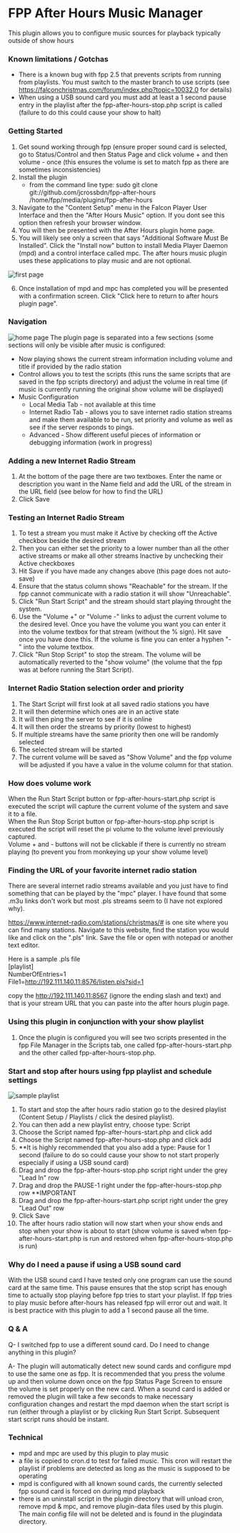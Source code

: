 # FPP After Hours Music Manager

This plugin allows you to configure music sources for playback typically outside of show hours

### Known limitations / Gotchas
  - There is a known bug with fpp 2.5 that prevents scripts from running from playlists. You must switch to the master branch to use scripts (see https://falconchristmas.com/forum/index.php?topic=10032.0 for details)
  - When using a USB sound card you must add at least a 1 second pause entry in the playlist after the fpp-after-hours-stop.php script is called (failure to do this could cause your show to halt)
  
### Getting Started
1. Get sound working through fpp (ensure proper sound card is selected, go to Status/Control and then Status Page and click volume + and then volume - once (this ensures the volume is set to match fpp as there are sometimes inconsistencies)
2. Install the plugin
   - from the command line type: sudo git clone git://github.com/jcrossbdn/fpp-after-hours /home/fpp/media/plugins/fpp-after-hours
3. Navigate to the "Content Setup" menu in the Falcon Player User Interface and then the "After Hours Music" option. If you dont see this option then refresh your browser window.
4. You will then be presented with the After Hours plugin home page.
5. You will likely see only a screen that says "Additional Software Must Be Installed". Click the "Install now" button to install Media Player Daemon (mpd) and a control interface called mpc.  The after hours music plugin uses these applications to play music and are not optional. 

![first page](install-dependencies.jpg)

6. Once installation of mpd and mpc has completed you will be presented with a confirmation screen.  Click "Click here to return to after hours plugin page".

### Navigation
![home page](post_entering_first_stream.jpg)
The plugin page is separated into a few sections (some sections will only be visible after music is configured:
- Now playing shows the current stream information including volume and title if provided by the radio station
- Control allows you to test the scripts (this runs the same scripts that are saved in the fpp scripts directory) and adjust the volume in real time (if music is currently running the original show volume will be displayed)
- Music Configuration
  - Local Media Tab - not available at this time
  - Internet Radio Tab - allows you to save internet radio station streams and make them available to be run, set priority and volume as well as see if the server responds to pings.
  - Advanced - Show different useful pieces of information or debugging information (work in progress)

### Adding a new Internet Radio Stream
1. At the bottom of the page there are two textboxes.  Enter the name or description you want in the Name field and add the URL of the stream in the URL field (see below for how to find the URL)
2. Click Save

### Testing an Internet Radio Stream
1. To test a stream you must make it Active by checking off the Active checkbox beside the desired stream
2. Then you can either set the priority to a lower number than all the other active streams or make all other streams Inactive by unchecking their Active checkboxes
3. Hit Save if you have made any changes above (this page does not auto-save)
4. Ensure that the status column shows "Reachable" for the stream.  If the fpp cannot communicate with a radio station it will show "Unreachable".
5. Click "Run Start Script" and the stream should start playing throught the system.
6. Use the "Volume +" or "Volume -" links to adjust the current volume to the desired level. Once you have the volume you want you can enter it into the volume textbox for that stream (without the % sign). Hit save once you have done this. If the volume is fine you can enter a hyphen "-" into the volume textbox.
7. Click "Run Stop Script" to stop the stream.  The volume will be automatically reverted to the "show volume" (the volume that the fpp was at before running the Start Script).

### Internet Radio Station selection order and priority
1. The Start Script will first look at all saved radio stations you have
2. It will then determine which ones are in an active state
3. It will then ping the server to see if it is online
4. It will then order the streams by priority (lowest to highest)
5. If multiple streams have the same priority then one will be randomly selected
6. The selected stream will be started
7. The current volume will be saved as "Show Volume" and the fpp volume will be adjusted if you have a value in the volume column for that station.

### How does volume work
When the Run Start Script button or fpp-after-hours-start.php script is executed the script will capture the current volume of the system and save it to a file.  
When the Run Stop Script button or fpp-after-hours-stop.php script is executed the script will reset the pi volume to the volume level previously captured.  
Volume + and - buttons will not be clickable if there is currently no stream playing (to prevent you from monkeying up your show volume level)

### Finding the URL of your favorite internet radio station
There are several internet radio streams available and you just have to find something that can be played by the "mpc" player.  I have found that some .m3u links don't work but most .pls streams seem to (I have not explored why).

https://www.internet-radio.com/stations/christmas/# is one site where you can find many stations.  Navigate to this website, find the station you would like and click on the ".pls" link.  Save the file or open with notepad or another text editor.

Here is a sample .pls file  
[playlist]  
NumberOfEntries=1  
File1=http://192.111.140.11:8576/listen.pls?sid=1

copy the http://192.111.140.11:8567 (ignore the ending slash and text) and that is your stream URL that you can paste into the after hours plugin page.

### Using this plugin in conjunction with your show playlist
1. Once the plugin is configured you will see two scripts presented in the fpp File Manager in the Scripts tab, one called fpp-after-hours-start.php and the other called fpp-after-hours-stop.php.

### Start and stop after hours using fpp playlist and schedule settings
![sample playlist](samplePlaylist.jpg)
1. To start and stop the after hours radio station go to the desired playlist (Content Setup / Playlists / click the desired playlist).
2. You can then add a new playlist entry, choose type: Script
3. Choose the Script named fpp-after-hours-start.php and click add
4. Choose the Script named fpp-after-hours-stop.php and click add
5. **It is highly recommended that you also add a type: Pause for 1 second (failure to do so could cause your show to not start properly especially if using a USB sound card)
6. Drag and drop the fpp-after-hours-stop.php script right under the grey "Lead In" row
7. Drag and drop the PAUSE-1 right under the fpp-after-hours-stop.php row **IMPORTANT
8. Drag and drop the fpp-after-hours-start.php script right under the grey "Lead Out" row
9. Click Save
10. The after hours radio station will now start when your show ends and stop when your show is about to start (show volume is saved when fpp-after-hours-start.php is run and restored when fpp-after-hours-stop.php is run)

### Why do I need a pause if using a USB sound card
With the USB sound card I have tested only one program can use the sound card at the same time. This pause ensures that the stop script has enough time to actually stop playing before fpp tries to start your playlist. If fpp tries to play music before after-hours has released fpp will error out and wait. It is best practice with this plugin to add a 1 second pause all the time.

### Q & A
Q- I switched fpp to use a different sound card. Do I need to change anything in this plugin?

A- The plugin will automatically detect new sound cards and configure mpd to use the same one as fpp. It is recommended that you press the volume up and then volume down once on the fpp Status Page Screen to ensure the volume is set properly on the new card.  When a sound card is added or removed the plugin will take a few seconds to make necessary configuration changes and restart the mpd daemon when the start script is run (either through a playlist or by clicking Run Start Script. Subsequent start script runs should be instant.

### Technical
- mpd and mpc are used by this plugin to play music
- a file is copied to cron.d to test for failed music. This cron will restart the playlist if problems are detected as long as the music is supposed to be operating
- mpd is configured with all known sound cards, the currently selected fpp sound card is forced on during mpd playback
- there is an uninstall script in the plugin directory that will unload cron, remove mpd & mpc, and remove plugin-data files used by this plugin. The main config file will not be deleted and is found in the plugindata directory.
